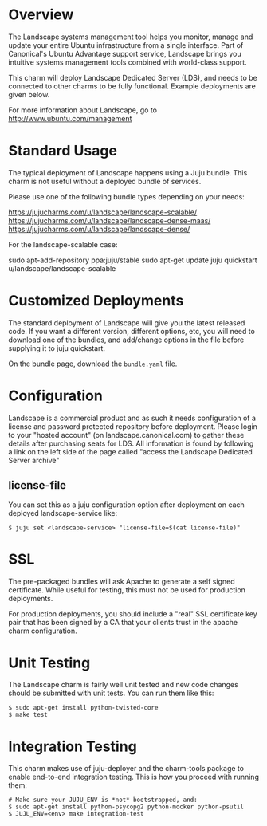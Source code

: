 Overview
========

The Landscape systems management tool helps you monitor, manage and update your
entire Ubuntu infrastructure from a single interface. Part of Canonical's
Ubuntu Advantage support service, Landscape brings you intuitive systems
management tools combined with world-class support.

This charm will deploy Landscape Dedicated Server (LDS), and needs to be
connected to other charms to be fully functional. Example deployments are given
below.

For more information about Landscape, go to http://www.ubuntu.com/management

Standard Usage
==============

The typical deployment of Landscape happens using a Juju bundle. This charm is
not useful without a deployed bundle of services.

Please use one of the following bundle types depending on your needs:

  https://jujucharms.com/u/landscape/landscape-scalable/
  https://jujucharms.com/u/landscape/landscape-dense-maas/
  https://jujucharms.com/u/landscape/landscape-dense/

For the landscape-scalable case:

  sudo apt-add-repository ppa:juju/stable
  sudo apt-get update
  juju quickstart u/landscape/landscape-scalable


Customized Deployments
======================

The standard deployment of Landscape will give you the latest released code.
If you want a different version, different options, etc, you will need to
download one of the bundles, and add/change options in the file before
supplying it to juju quickstart.

On the bundle page, download the `bundle.yaml` file.


Configuration
=============

Landscape is a commercial product and as such it needs configuration of a 
license and password protected repository before deployment.  Please login to 
your "hosted account" (on landscape.canonical.com) to gather these details 
after purchasing seats for LDS.  All information is found by following a link 
on the left side of the page called "access the Landscape Dedicated Server 
archive"

license-file
------------

You can set this as a juju configuration option after deployment
on each deployed landscape-service like:

    $ juju set <landscape-service> "license-file=$(cat license-file)"


SSL
===

The pre-packaged bundles will ask Apache to generate a self signed certificate.
While useful for testing, this must not be used for production deployments.

For production deployments, you should include a "real" SSL certificate key
pair that has been signed by a CA that your clients trust in the apache charm
configuration.


Unit Testing
============

The Landscape charm is fairly well unit tested and new code changes
should be submitted with unit tests.  You can run them like this:

    $ sudo apt-get install python-twisted-core
    $ make test


Integration Testing
===================

This charm makes use of juju-deployer and the charm-tools package to enable
end-to-end integration testing.  This is how you proceed with running
them:

    # Make sure your JUJU_ENV is *not* bootstrapped, and:
    $ sudo apt-get install python-psycopg2 python-mocker python-psutil
    $ JUJU_ENV=<env> make integration-test
